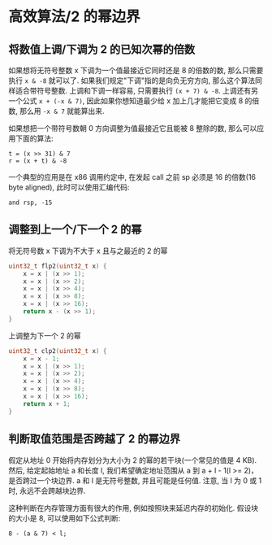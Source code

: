 # 高效算法/2 的幂边界

## 将数值上调/下调为 2 的已知次幂的倍数

如果想将无符号整数 x 下调为一个值最接近它同时还是 8 的倍数的数, 那么只需要执行 `x & -8` 就可以了. 如果我们规定"下调"指的是向负无穷方向, 那么这个算法同样适合带符号整数. 上调和下调一样容易, 只需要执行 `(x + 7) & -8`. 上调还有另一个公式 `x + (-x & 7)`, 因此如果你想知道最少给 x 加上几才能把它变成 8 的倍数, 那么用 `-x & 7` 就能算出来.

如果想把一个带符号数朝 0 方向调整为值最接近它且能被 8 整除的数, 那么可以应用下面的算法:

```text
t = (x >> 31) & 7
r = (x + t) & -8
```

一个典型的应用是在 x86 调用约定中, 在发起 call 之前 sp 必须是 16 的倍数(16 byte aligned), 此时可以使用汇编代码:

```text
and rsp, -15
```

## 调整到上一个/下一个 2 的幂

将无符号数 x 下调为不大于 x 且与之最近的 2 的幂

```c
uint32_t flp2(uint32_t x) {
    x = x | (x >> 1);
    x = x | (x >> 2);
    x = x | (x >> 4);
    x = x | (x >> 8);
    x = x | (x >> 16);
    return x - (x >> 1);
}
```

上调整为下一个 2 的幂

```c
uint32_t clp2(uint32_t x) {
    x = x - 1;
    x = x | (x >> 1);
    x = x | (x >> 2);
    x = x | (x >> 4);
    x = x | (x >> 8);
    x = x | (x >> 16);
    return x + 1;
}
```

## 判断取值范围是否跨越了 2 的幂边界

假定从地址 0 开始将内存划分为大小为 2 的幂的若干块(一个常见的值是 4 KB). 然后, 给定起始地址 a 和长度 l, 我们希望确定地址范围从 a 到 a + l - 1(l >= 2)，是否跨过一个块边界. a 和 l 是无符号整数, 并且可能是任何值. 注意, 当 l 为 0 或 1 时, 永远不会跨越块边界.

这种判断在内存管理方面有很大的作用, 例如按照块来延迟内存的初始化. 假设块的大小是 8, 可以使用如下公式判断:

```text
8 - (a & 7) < l;
```
